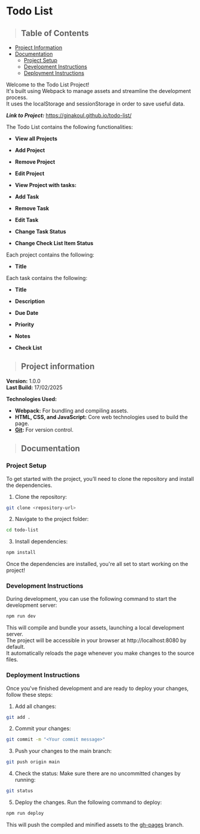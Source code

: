 # Todo List

> ## Table of Contents
- [Project Information](#project-information)
- [Documentation](#documentation)
    - [Project Setup](#project-setup)
    - [Development Instructions](#development-instructions)
    - [Deployment Instructions](#deployment-instructions)

Welcome to the Todo List Project!\
It's built using Webpack to manage assets and streamline the development process.\
It uses the localStorage and sessionStorage in order to save useful data.

***Link to Project:*** https://ginakoul.github.io/todo-list/

The Todo List contains the following functionalities:

- **View all Projects**

- **Add Project**

- **Remove Project**

- **Edit Project**

- **View Project with tasks:**

- **Add Task**

- **Remove Task**

- **Edit Task**

- **Change Task Status**

- **Change Check List Item Status**

Each project contains the following:

- **Title**

Each task contains the following:

- **Title**

- **Description**

- **Due Date**

- **Priority**

- **Notes**

- **Check List**

> ## Project information

**Version:** 1.0.0\
**Last Build:** 17/02/2025

**Technologies Used:**

- **Webpack:** For bundling and compiling assets.
- **HTML, CSS, and JavaScript:** Core web technologies used to build the page.
- **[Git](https://pages.github.com/):** For version control.

> ## Documentation

### Project Setup

To get started with the project, you’ll need to clone the repository and install the dependencies.

1. Clone the repository:

```bash
git clone <repository-url>
```

2. Navigate to the project folder:

```bash
cd todo-list
```

3. Install dependencies:

```bash
npm install
```

Once the dependencies are installed, you're all set to start working on the project!

### Development Instructions

During development, you can use the following command to start the development server:

```bash
npm run dev
```

This will compile and bundle your assets, launching a local development server.\
The project will be accessible in your browser at http://localhost:8080 by default.\
It automatically reloads the page whenever you make changes to the source files.

### Deployment Instructions

Once you've finished development and are ready to deploy your changes, follow these steps:

1. Add all changes:

```bash
git add .
```

2. Commit your changes:

```bash
git commit -m "<Your commit message>"
```

3. Push your changes to the main branch:

```bash
git push origin main
```

4. Check the status: Make sure there are no uncommitted changes by running:

```bash
git status
```

5. Deploy the changes. Run the following command to deploy:

```bash
npm run deploy
```

This will push the compiled and minified assets to the [gh-pages](https://github.com/GinaKoul/todo-list/tree/gh-pages) branch.